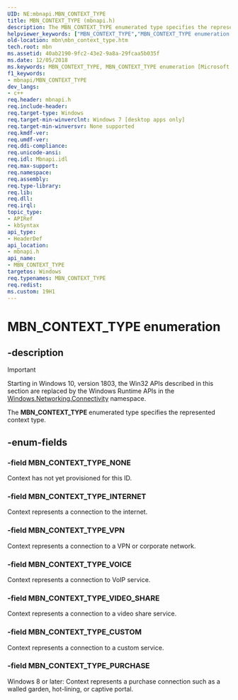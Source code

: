```yaml
---
UID: NE:mbnapi.MBN_CONTEXT_TYPE
title: MBN_CONTEXT_TYPE (mbnapi.h)
description: The MBN_CONTEXT_TYPE enumerated type specifies the represented context type.helpviewer_keywords: ["MBN_CONTEXT_TYPE","MBN_CONTEXT_TYPE enumeration [Microsoft Broadband Networks]","MBN_CONTEXT_TYPE_CUSTOM","MBN_CONTEXT_TYPE_INTERNET","MBN_CONTEXT_TYPE_NONE","MBN_CONTEXT_TYPE_PURCHASE","MBN_CONTEXT_TYPE_VIDEO_SHARE","MBN_CONTEXT_TYPE_VOICE","MBN_CONTEXT_TYPE_VPN","mbn.mbn_context_type","mbnapi/MBN_CONTEXT_TYPE","mbnapi/MBN_CONTEXT_TYPE_CUSTOM","mbnapi/MBN_CONTEXT_TYPE_INTERNET","mbnapi/MBN_CONTEXT_TYPE_NONE","mbnapi/MBN_CONTEXT_TYPE_PURCHASE","mbnapi/MBN_CONTEXT_TYPE_VIDEO_SHARE","mbnapi/MBN_CONTEXT_TYPE_VOICE","mbnapi/MBN_CONTEXT_TYPE_VPN"]
old-location: mbn\mbn_context_type.htm
tech.root: mbn
ms.assetid: 40ab2190-9fc2-43e2-9a8a-29fcaa5b035f
ms.date: 12/05/2018
ms.keywords: MBN_CONTEXT_TYPE, MBN_CONTEXT_TYPE enumeration [Microsoft Broadband Networks], MBN_CONTEXT_TYPE_CUSTOM, MBN_CONTEXT_TYPE_INTERNET, MBN_CONTEXT_TYPE_NONE, MBN_CONTEXT_TYPE_PURCHASE, MBN_CONTEXT_TYPE_VIDEO_SHARE, MBN_CONTEXT_TYPE_VOICE, MBN_CONTEXT_TYPE_VPN, mbn.mbn_context_type, mbnapi/MBN_CONTEXT_TYPE, mbnapi/MBN_CONTEXT_TYPE_CUSTOM, mbnapi/MBN_CONTEXT_TYPE_INTERNET, mbnapi/MBN_CONTEXT_TYPE_NONE, mbnapi/MBN_CONTEXT_TYPE_PURCHASE, mbnapi/MBN_CONTEXT_TYPE_VIDEO_SHARE, mbnapi/MBN_CONTEXT_TYPE_VOICE, mbnapi/MBN_CONTEXT_TYPE_VPN
f1_keywords:
- mbnapi/MBN_CONTEXT_TYPE
dev_langs:
- c++
req.header: mbnapi.h
req.include-header: 
req.target-type: Windows
req.target-min-winverclnt: Windows 7 [desktop apps only]
req.target-min-winversvr: None supported
req.kmdf-ver: 
req.umdf-ver: 
req.ddi-compliance: 
req.unicode-ansi: 
req.idl: Mbnapi.idl
req.max-support: 
req.namespace: 
req.assembly: 
req.type-library: 
req.lib: 
req.dll: 
req.irql: 
topic_type:
- APIRef
- kbSyntax
api_type:
- HeaderDef
api_location:
- mbnapi.h
api_name:
- MBN_CONTEXT_TYPE
targetos: Windows
req.typenames: MBN_CONTEXT_TYPE
req.redist: 
ms.custom: 19H1
---
```


# MBN_CONTEXT_TYPE enumeration


## -description

> [!IMPORTANT]
> Starting in Windows 10, version 1803, the Win32 APIs described in this section are replaced by the Windows Runtime APIs in the [Windows.Networking.Connectivity](/uwp/api/windows.networking.connectivity) namespace.

The <b>MBN_CONTEXT_TYPE</b> enumerated type specifies the represented context type.


## -enum-fields




### -field MBN_CONTEXT_TYPE_NONE

Context has not yet provisioned for this ID.


### -field MBN_CONTEXT_TYPE_INTERNET

Context represents a connection to the internet.


### -field MBN_CONTEXT_TYPE_VPN

Context represents a connection to a VPN or corporate network.


### -field MBN_CONTEXT_TYPE_VOICE

Context represents a connection to VoIP service.


### -field MBN_CONTEXT_TYPE_VIDEO_SHARE

Context represents a connection to a video share service.


### -field MBN_CONTEXT_TYPE_CUSTOM

Context represents a connection to a custom service.


### -field MBN_CONTEXT_TYPE_PURCHASE

Windows 8 or later: Context represents a purchase connection such as a walled garden, hot-lining, or captive portal.

